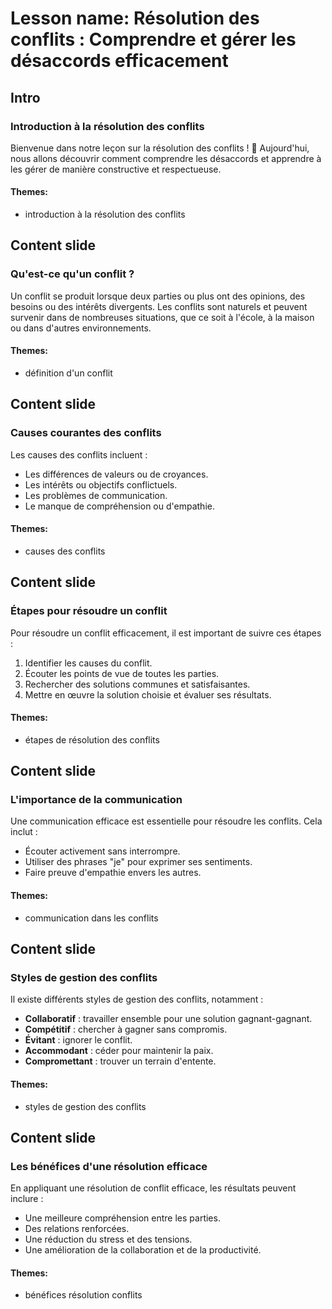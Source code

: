 # Lesson name: Résolution des conflits : Comprendre et gérer les désaccords efficacement

## Intro

### Introduction à la résolution des conflits

Bienvenue dans notre leçon sur la résolution des conflits ! 🌟 Aujourd'hui, nous allons découvrir comment comprendre les désaccords et apprendre à les gérer de manière constructive et respectueuse.

#### **Themes:**
- introduction à la résolution des conflits

## Content slide

### Qu'est-ce qu'un conflit ?

Un conflit se produit lorsque deux parties ou plus ont des opinions, des besoins ou des intérêts divergents. Les conflits sont naturels et peuvent survenir dans de nombreuses situations, que ce soit à l'école, à la maison ou dans d'autres environnements.

#### **Themes:**
- définition d'un conflit

## Content slide

### Causes courantes des conflits

Les causes des conflits incluent :
- Les différences de valeurs ou de croyances.
- Les intérêts ou objectifs conflictuels.
- Les problèmes de communication.
- Le manque de compréhension ou d'empathie.

#### **Themes:**
- causes des conflits

## Content slide

### Étapes pour résoudre un conflit

Pour résoudre un conflit efficacement, il est important de suivre ces étapes :
1. Identifier les causes du conflit.
2. Écouter les points de vue de toutes les parties.
3. Rechercher des solutions communes et satisfaisantes.
4. Mettre en œuvre la solution choisie et évaluer ses résultats.

#### **Themes:**
- étapes de résolution des conflits

## Content slide

### L'importance de la communication

Une communication efficace est essentielle pour résoudre les conflits. Cela inclut :
- Écouter activement sans interrompre.
- Utiliser des phrases "je" pour exprimer ses sentiments.
- Faire preuve d'empathie envers les autres.

#### **Themes:**
- communication dans les conflits

## Content slide

### Styles de gestion des conflits

Il existe différents styles de gestion des conflits, notamment :
- **Collaboratif** : travailler ensemble pour une solution gagnant-gagnant.
- **Compétitif** : chercher à gagner sans compromis.
- **Évitant** : ignorer le conflit.
- **Accommodant** : céder pour maintenir la paix.
- **Compromettant** : trouver un terrain d'entente.

#### **Themes:**
- styles de gestion des conflits

## Content slide

### Les bénéfices d'une résolution efficace

En appliquant une résolution de conflit efficace, les résultats peuvent inclure :
- Une meilleure compréhension entre les parties.
- Des relations renforcées.
- Une réduction du stress et des tensions.
- Une amélioration de la collaboration et de la productivité.

#### **Themes:**
- bénéfices résolution conflits
